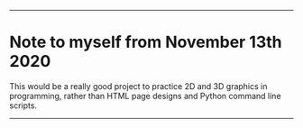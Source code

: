 
***

# Note to myself from November 13th 2020

This would be a really good project to practice 2D and 3D graphics in programming, rather than HTML page designs and Python command line scripts.

***
